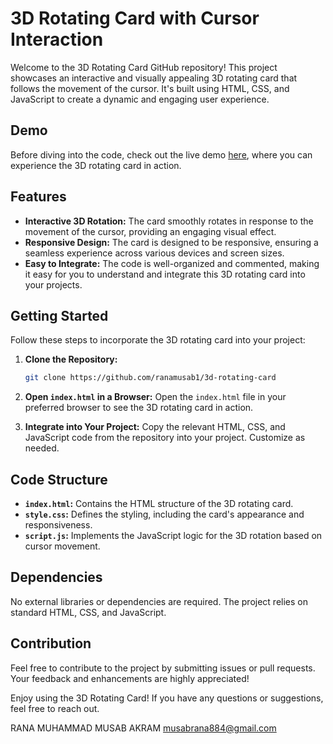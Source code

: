 # 3D Rotating Card with Cursor Interaction

Welcome to the 3D Rotating Card GitHub repository! This project showcases an interactive and visually appealing 3D rotating card that follows the movement of the cursor. It's built using HTML, CSS, and JavaScript to create a dynamic and engaging user experience.

## Demo

Before diving into the code, check out the live demo [here](link-to-demo), where you can experience the 3D rotating card in action.

## Features

- **Interactive 3D Rotation:** The card smoothly rotates in response to the movement of the cursor, providing an engaging visual effect.
- **Responsive Design:** The card is designed to be responsive, ensuring a seamless experience across various devices and screen sizes.
- **Easy to Integrate:** The code is well-organized and commented, making it easy for you to understand and integrate this 3D rotating card into your projects.

## Getting Started

Follow these steps to incorporate the 3D rotating card into your project:

1. **Clone the Repository:**
   ```bash
   git clone https://github.com/ranamusab1/3d-rotating-card
   ```

2. **Open `index.html` in a Browser:**
   Open the `index.html` file in your preferred browser to see the 3D rotating card in action.

3. **Integrate into Your Project:**
   Copy the relevant HTML, CSS, and JavaScript code from the repository into your project. Customize as needed.

## Code Structure

- **`index.html`:** Contains the HTML structure of the 3D rotating card.
- **`style.css`:** Defines the styling, including the card's appearance and responsiveness.
- **`script.js`:** Implements the JavaScript logic for the 3D rotation based on cursor movement.

## Dependencies

No external libraries or dependencies are required. The project relies on standard HTML, CSS, and JavaScript.

## Contribution

Feel free to contribute to the project by submitting issues or pull requests. Your feedback and enhancements are highly appreciated!

Enjoy using the 3D Rotating Card! If you have any questions or suggestions, feel free to reach out.

RANA MUHAMMAD MUSAB AKRAM
musabrana884@gmail.com
